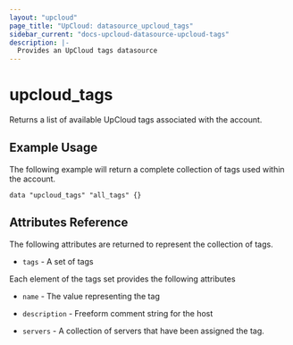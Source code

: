 ```yaml
---
layout: "upcloud"
page_title: "UpCloud: datasource_upcloud_tags"
sidebar_current: "docs-upcloud-datasource-upcloud-tags"
description: |-
  Provides an UpCloud tags datasource
---
```


# upcloud_tags

Returns a list of available UpCloud tags associated with the account.

## Example Usage

The following example will return a complete collection of tags used within the account.

```hcl
data "upcloud_tags" "all_tags" {}
``` 

## Attributes Reference
 
 The following attributes are returned to represent the collection of tags.
 
 * `tags` - A set of tags
 
 Each element of the tags set provides the following attributes
 
 * `name` - The value representing the tag
 
 * `description` - Freeform comment string for the host
 
 * `servers` - A collection of servers that have been assigned the tag.